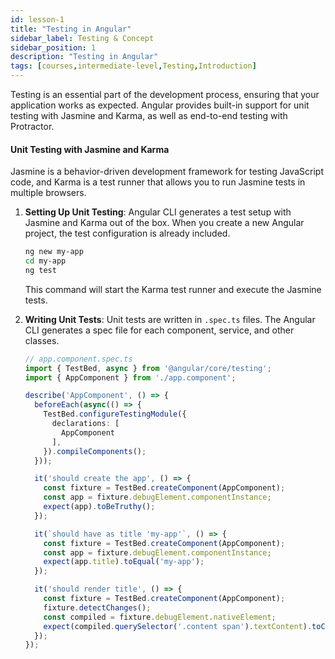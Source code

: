 ```yaml
---
id: lesson-1
title: "Testing in Angular"
sidebar_label: Testing & Concept
sidebar_position: 1
description: "Testing in Angular"
tags: [courses,intermediate-level,Testing,Introduction]
---
```

  

Testing is an essential part of the development process, ensuring that your application works as expected. Angular provides built-in support for unit testing with Jasmine and Karma, as well as end-to-end testing with Protractor.

#### Unit Testing with Jasmine and Karma

Jasmine is a behavior-driven development framework for testing JavaScript code, and Karma is a test runner that allows you to run Jasmine tests in multiple browsers.

1. **Setting Up Unit Testing**:
   Angular CLI generates a test setup with Jasmine and Karma out of the box. When you create a new Angular project, the test configuration is already included.

   ```bash
   ng new my-app
   cd my-app
   ng test
   ```

   This command will start the Karma test runner and execute the Jasmine tests.

2. **Writing Unit Tests**:
   Unit tests are written in `.spec.ts` files. The Angular CLI generates a spec file for each component, service, and other classes.

   ```typescript
   // app.component.spec.ts
   import { TestBed, async } from '@angular/core/testing';
   import { AppComponent } from './app.component';

   describe('AppComponent', () => {
     beforeEach(async(() => {
       TestBed.configureTestingModule({
         declarations: [
           AppComponent
         ],
       }).compileComponents();
     }));

     it('should create the app', () => {
       const fixture = TestBed.createComponent(AppComponent);
       const app = fixture.debugElement.componentInstance;
       expect(app).toBeTruthy();
     });

     it(`should have as title 'my-app'`, () => {
       const fixture = TestBed.createComponent(AppComponent);
       const app = fixture.debugElement.componentInstance;
       expect(app.title).toEqual('my-app');
     });

     it('should render title', () => {
       const fixture = TestBed.createComponent(AppComponent);
       fixture.detectChanges();
       const compiled = fixture.debugElement.nativeElement;
       expect(compiled.querySelector('.content span').textContent).toContain('my-app app is running!');
     });
   });
   ```
